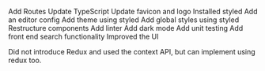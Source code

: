 Add Routes
Update TypeScript
Update favicon and logo
Installed styled
Add an editor config
Add theme using styled
Add global styles using styled
Restructure components
Add linter
Add dark mode
Add unit testing
Add front end search functionality
Improved the UI


Did not introduce Redux and used the context API, but can implement using redux too.

